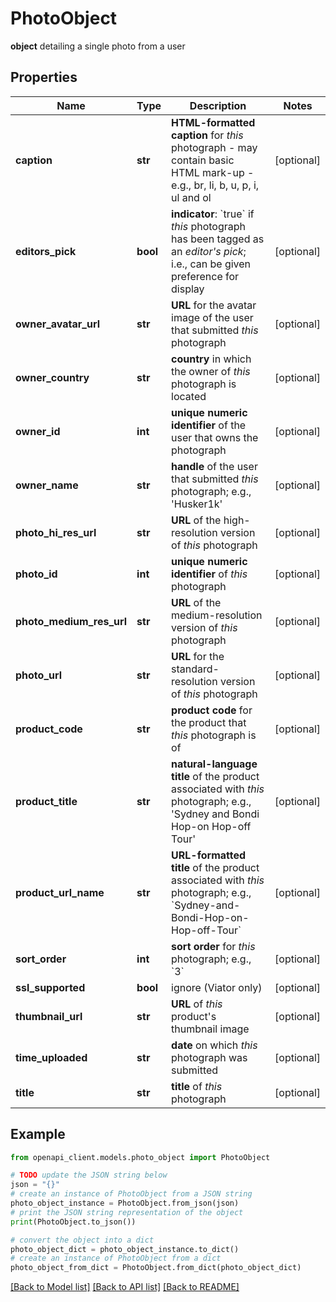 # PhotoObject

**object** detailing a single photo from a user

## Properties

Name | Type | Description | Notes
------------ | ------------- | ------------- | -------------
**caption** | **str** | **HTML-formatted caption** for *this* photograph - may contain basic HTML mark-up - e.g., br, li, b, u, p, i, ul and ol  | [optional] 
**editors_pick** | **bool** | **indicator**: &#x60;true&#x60; if *this* photograph has been tagged as an *editor&#39;s pick*; i.e., can be given preference for display | [optional] 
**owner_avatar_url** | **str** | **URL** for the avatar image of the user that submitted *this* photograph | [optional] 
**owner_country** | **str** | **country** in which the owner of *this* photograph is located | [optional] 
**owner_id** | **int** | **unique numeric identifier** of the user that owns the photograph | [optional] 
**owner_name** | **str** | **handle** of the user that submitted *this* photograph; e.g., &#39;Husker1k&#39; | [optional] 
**photo_hi_res_url** | **str** | **URL** of the high-resolution version of *this* photograph | [optional] 
**photo_id** | **int** | **unique numeric identifier** of *this* photograph | [optional] 
**photo_medium_res_url** | **str** | **URL** of the medium-resolution version of *this* photograph | [optional] 
**photo_url** | **str** | **URL** for the standard-resolution version of *this* photograph | [optional] 
**product_code** | **str** | **product code** for the product that *this* photograph is of | [optional] 
**product_title** | **str** | **natural-language title** of the product associated with *this* photograph; e.g., &#39;Sydney and Bondi Hop-on Hop-off Tour&#39; | [optional] 
**product_url_name** | **str** | **URL-formatted title** of the product associated with *this* photograph; e.g., &#x60;Sydney-and-Bondi-Hop-on-Hop-off-Tour&#x60; | [optional] 
**sort_order** | **int** | **sort order** for *this* photograph; e.g., &#x60;3&#x60; | [optional] 
**ssl_supported** | **bool** | ignore (Viator only) | [optional] 
**thumbnail_url** | **str** | **URL** of *this* product&#39;s thumbnail image | [optional] 
**time_uploaded** | **str** | **date** on which *this* photograph was submitted | [optional] 
**title** | **str** | **title** of *this* photograph | [optional] 

## Example

```python
from openapi_client.models.photo_object import PhotoObject

# TODO update the JSON string below
json = "{}"
# create an instance of PhotoObject from a JSON string
photo_object_instance = PhotoObject.from_json(json)
# print the JSON string representation of the object
print(PhotoObject.to_json())

# convert the object into a dict
photo_object_dict = photo_object_instance.to_dict()
# create an instance of PhotoObject from a dict
photo_object_from_dict = PhotoObject.from_dict(photo_object_dict)
```
[[Back to Model list]](../README.md#documentation-for-models) [[Back to API list]](../README.md#documentation-for-api-endpoints) [[Back to README]](../README.md)


